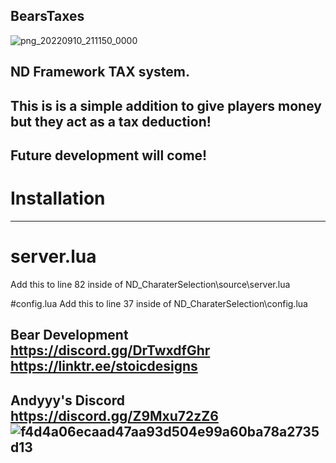  BearsTaxes
--------------
![png_20220910_211150_0000](https://user-images.githubusercontent.com/112611821/189512287-f0b754c8-4cf8-4cd6-ac1d-7b5bb2590929.png)


ND Framework TAX system.
--------------
This is is a simple addition to give players money but they act as a tax deduction!
--------------------------
Future development will come!
--------------------------


# Installation
---------------
# server.lua
Add this to line 82 inside of
ND_CharaterSelection\source\server.lua

#config.lua
Add this to line 37 inside of
ND_CharaterSelection\config.lua

Bear Development 
https://discord.gg/DrTwxdfGhr
https://linktr.ee/stoicdesigns
------------------------------------------------------------------------
Andyyy's Discord
https://discord.gg/Z9Mxu72zZ6
![f4d4a06ecaad47aa93d504e99a60ba78a2735d13](https://user-images.githubusercontent.com/112611821/189511818-3c132487-3c46-4c72-989a-a7b2bf675ec1.png)
------------------------------------------------------------------------
